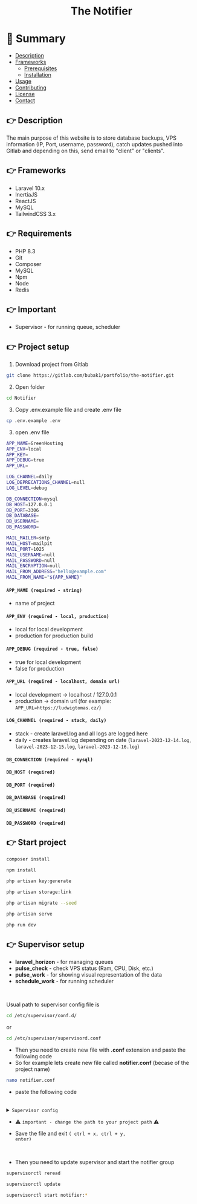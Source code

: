 <h1 align="center">
The Notifier
</h1>

# :notebook_with_decorative_cover: Summary

- [Description](#point_right-description)
- [Frameworks](#point_right-frameworks)
  - [Prerequisites](#bangbang-prerequisites)
  - [Installation](#gear-installation)
- [Usage](#eyes-usage)
- [Contributing](#wave-contributing)
- [License](#warning-license)
- [Contact](#handshake-contact)

## :point_right: Description
The main purpose of this website is to store database backups, VPS information (IP, Port, username, password),
catch updates pushed into Gitlab and depending on this, send email to "client" or "clients". 


## :point_right: Frameworks
-   Laravel 10.x
-   InertiaJS
-   ReactJS
-   MySQL
-   TailwindCSS 3.x

## 👉 Requirements
-   PHP 8.3
-   Git
-   Composer
-   MySQL
-   Npm
-   Node
-   Redis

## 👉 Important
-   Supervisor - for running queue, scheduler

## 👉 Project setup

1. Download project from Gitlab
```sh
git clone https://gitlab.com/bubak1/portfolio/the-notifier.git
```

2. Open folder
```sh
cd Notifier
```

3. Copy .env.example file and create .env file
```sh
cp .env.example .env
```

3. open .env file
```sh
APP_NAME=GreenHosting
APP_ENV=local
APP_KEY=
APP_DEBUG=true
APP_URL=

LOG_CHANNEL=daily
LOG_DEPRECATIONS_CHANNEL=null
LOG_LEVEL=debug

DB_CONNECTION=mysql
DB_HOST=127.0.0.1
DB_PORT=3306
DB_DATABASE=
DB_USERNAME=
DB_PASSWORD=

MAIL_MAILER=smtp
MAIL_HOST=mailpit
MAIL_PORT=1025
MAIL_USERNAME=null
MAIL_PASSWORD=null
MAIL_ENCRYPTION=null
MAIL_FROM_ADDRESS="hello@example.com"
MAIL_FROM_NAME="${APP_NAME}"
```
#### `APP_NAME (required - string)`
- name of project 


#### `APP_ENV (required - local, production)`
- local for local development
- production for production build


#### `APP_DEBUG (required - true, false)`
- true for local development
- false for production


#### `APP_URL (required - localhost, domain url)`
- local development -> localhost / 127.0.0.1
- production -> domain url (for example: `APP_URL=https://ludwigtomas.cz/`)


#### `LOG_CHANNEL (required - stack, daily)`
- stack - create laravel.log and all logs are logged here
- daily - creates laravel.log depending on date (`laravel-2023-12-14.log`, `laravel-2023-12-15.log`, `laravel-2023-12-16.log`)


#### `DB_CONNECTION (required - mysql)`
#### `DB_HOST (required)`
#### `DB_PORT (required)`
#### `DB_DATABASE (required)`
#### `DB_USERNAME (required)`
#### `DB_PASSWORD (required)`

## 👉 Start project

```sh
composer install
```

```sh
npm install
```

```sh
php artisan key:generate
```

```sh
php artisan storage:link
```

```sh
php artisan migrate --seed
```

```sh
php artisan serve
```

```sh
php run dev
```

## 👉 Supervisor setup
- <b>laravel_horizon</b> - for managing queues
- <b>pulse_check</b> - check VPS status (Ram, CPU, Disk, etc.)
- <b>pulse_work</b> - for showing visual representation of the data
- <b>schedule_work</b> - for running scheduler

<br>

<p>
Usual path to supervisor config file is 
</p>

```sh
cd /etc/supervisor/conf.d/
```

or 

```sh
cd /etc/supervisor/supervisord.conf
```

- Then you need to create new file with <b>.conf</b> extension and paste the following code
- So for example lets create new file called <b>notifier.conf</b> (becase of the project name)

```sh
nano notifier.conf
```

- paste the following code

<br>

<details>
  <summary><code>Supervisor config</code></summary>

```sh
[group:notifier]
programs=laravel_horizon,pulse_check,pulse_work, schedule_work

[program:laravel_horizon]
process_name=%(program_name)s
command=php /home/bubak/Desktop/project/notifier/artisan horizon
directory=/home/bubak/Desktop/project/notifier
autostart=true
autorestart=true
user=www-data
stopwaitsecs=3600
stderr_logfile=/home/bubak/Desktop/project/notifier/storage/logs/horizon.log
stdout_logfile=/home/bubak/Desktop/project/notifier/storage/logs/horizon.log


[program:pulse_check]
process_name=%(program_name)s
command=php /home/bubak/Desktop/project/notifier/artisan pulse:check
directory=/home/bubak/Desktop/project/notifier
autostart=true
autorestart=true
user=www-data
stopwaitsecs=3600
stderr_logfile=/home/bubak/Desktop/project/notifier/storage/logs/pulse.log
stdout_logfile=/home/bubak/Desktop/project/notifier/storage/logs/pulse.log

[program:pulse_work]
process_name=%(program_name)s
command=php /home/bubak/Desktop/project/notifier/artisan pulse:work
directory=/home/bubak/Desktop/project/notifier
autostart=true
autorestart=true
user=www-data
stopwaitsecs=3600
stderr_logfile=/home/bubak/Desktop/project/notifier/storage/logs/pulse.log
stdout_logfile=/home/bubak/Desktop/project/notifier/storage/logs/pulse.log

[program:schedule_work]
process_name=%(program_name)s
command=php /home/bubak/Desktop/project/notifier/artisan schedule:work
directory=/home/bubak/Desktop/project/notifier
autostart=true
autorestart=true
user=www-data
stopwaitsecs=3600
stderr_logfile=/home/bubak/Desktop/project/notifier/storage/logs/schedule_work.log
stdout_logfile=/home/bubak/Desktop/project/notifier/storage/logs/schedule_work.log
```

</details>

- ⚠️ <code>important - change the path to your project path</code> ⚠️

- Save the file and exit <code>( ctrl + x, ctrl + y, enter)</code>

<br>

- Then you need to update supervisor and start the notifier group

```sh
supervisorctl reread
```

```sh
supervisorctl update
```

```sh
supervisorctl start notifier:*
```
